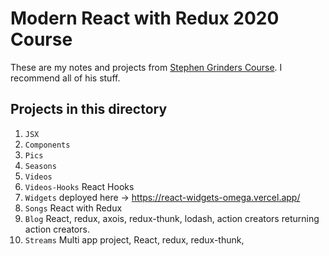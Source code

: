 # Modern React with Redux 2020 Course

These are my notes and projects from [Stephen Grinders Course](https://www.udemy.com/course/react-redux/). I recommend all of his stuff. 

## Projects in this directory

1. `JSX`
2. `Components`
3. `Pics`
4. `Seasons`
5. `Videos`
6. `Videos-Hooks` React Hooks
7. `Widgets` deployed here -> https://react-widgets-omega.vercel.app/
9. `Songs` React with Redux
10. `Blog` React, redux, axois, redux-thunk, lodash, action creators returning action creators.
11. `Streams` Multi app project, React, redux, redux-thunk, 